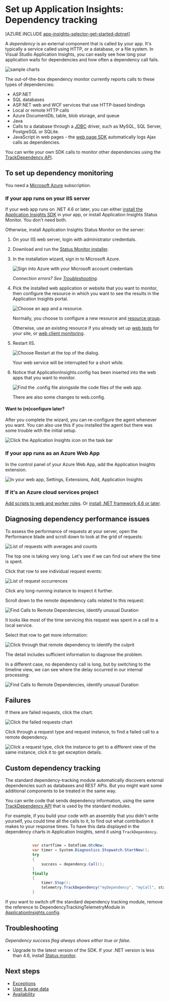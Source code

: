 <properties 
    pageTitle="Dependency Tracking in Application Insights" 
    description="Analyze usage, availability and performance of your on-premises or Microsoft Azure web application with Application Insights." 
    services="application-insights" 
    documentationCenter=".net"
    authors="alancameronwills" 
    manager="douge"/>

<tags 
    ms.service="application-insights" 
    ms.workload="tbd" 
    ms.tgt_pltfrm="ibiza" 
    ms.devlang="na" 
    ms.topic="article" 
    ms.date="10/24/2016" 
    ms.author="awills"/>


# <a name="set-up-application-insights-dependency-tracking"></a>Set up Application Insights: Dependency tracking


[AZURE.INCLUDE [app-insights-selector-get-started-dotnet](../../includes/app-insights-selector-get-started-dotnet.md)]



A *dependency* is an external component that is called by your app. It's typically a service called using HTTP, or a database, or a file system. In Visual Studio Application Insights, you can easily see how long your application waits for dependencies and how often a dependency call fails.

![sample charts](./media/app-insights-asp-net-dependencies/10-intro.png)

The out-of-the-box dependency monitor currently reports calls to these  types of dependencies:

* ASP.NET
 * SQL databases
 * ASP.NET web and WCF services that use HTTP-based bindings
 * Local or remote HTTP calls
 * Azure DocumentDb, table, blob storage, and queue
* Java
 * Calls to a database through a [JDBC](http://docs.oracle.com/javase/7/docs/technotes/guides/jdbc/) driver, such as MySQL, SQL Server, PostgreSQL or SQLite.
* JavaScript in web pages - the [web page SDK](app-insights-javascript.md) automatically logs Ajax calls as dependencies.

You can write your own SDK calls to monitor other dependencies using the [TrackDependency API](app-insights-api-custom-events-metrics.md#track-dependency).


## <a name="to-set-up-dependency-monitoring"></a>To set up dependency monitoring

You need a [Microsoft Azure](http://azure.com) subscription.

### <a name="if-your-app-runs-on-your-iis-server"></a>If your app runs on your IIS server

If your web app runs on .NET 4.6 or later, you can either [install the Application Insights SDK](app-insights-asp-net.md) in your app, or install Application Insights Status Monitor. You don't need both.

Otherwise, install Application Insights Status Monitor on the server:

1. On your IIS web server, login with administrator credentials.
2. Download and run the [Status Monitor installer](http://go.microsoft.com/fwlink/?LinkId=506648).
4. In the installation wizard, sign in to Microsoft Azure.

    ![Sign into Azure with your Microsoft account credentials](./media/app-insights-asp-net-dependencies/appinsights-035-signin.png)

    *Connection errors? See [Troubleshooting](#troubleshooting).*

5. Pick the installed web application or website that you want to monitor, then configure the resource in which you want to see the results in the Application Insights portal.

    ![Choose an app and a resource.](./media/app-insights-asp-net-dependencies/appinsights-036-configAIC.png)

    Normally, you choose to configure a new resource and [resource group][roles].

    Otherwise, use an existing resource if you already set up [web tests][availability] for your site, or [web client monitoring][client].

6. Restart IIS.

    ![Choose Restart at the top of the dialog.](./media/app-insights-asp-net-dependencies/appinsights-036-restart.png)

    Your web service will be interrupted for a short while.

6. Notice that ApplicationInsights.config has been inserted into the web apps that you want to monitor.

    ![Find the .config file alongside the code files of the web app.](./media/app-insights-asp-net-dependencies/appinsights-034-aiconfig.png)

   There are also some changes to web.config.

#### <a name="want-to-reconfigure-later"></a>Want to (re)configure later?

After you complete the wizard, you can re-configure the agent whenever you want. You can also use this if you installed the agent but there was some trouble with the initial setup.

![Click the Application Insights icon on the task bar](./media/app-insights-asp-net-dependencies/appinsights-033-aicRunning.png)


### <a name="if-your-app-runs-as-an-azure-web-app"></a>If your app runs as an Azure Web App

In the control panel of your Azure Web App, add the Application Insights extension.

![In your web app, Settings, Extensions, Add, Application Insights](./media/app-insights-asp-net-dependencies/05-extend.png)


### <a name="if-its-an-azure-cloud-services-project"></a>If it's an Azure cloud services project

[Add scripts to web and worker roles](app-insights-cloudservices.md#dependencies). Or [install .NET framework 4.6 or later](../cloud-services/cloud-services-dotnet-install-dotnet.md).

## <a name="diagnosis"></a>Diagnosing dependency performance issues

To assess the performance of requests at your server, open the Performance blade and scroll down to look at the grid of requests:

![List of requests with averages and counts](./media/app-insights-asp-net-dependencies/02-reqs.png)

The top one is taking very long. Let's see if we can find out where the time is spent.

Click that row to see individual request events:


![List of request occurrences](./media/app-insights-asp-net-dependencies/03-instances.png)

Click any long-running instance to inspect it further.

Scroll down to the remote dependency calls related to this request:

![Find Calls to Remote Dependencies, identify unusual Duration](./media/app-insights-asp-net-dependencies/04-dependencies.png)

It looks like most of the time servicing this request was spent in a call to a local service. 


Select that row to get more information:

![Click through that remote dependency to identify the culprit](./media/app-insights-asp-net-dependencies/05-detail.png)

The detail includes sufficient information to diagnose the problem.


In a different case, no dependency call is long, but by switching to the timeline view, we can see where the delay occurred in our internal processing:


![Find Calls to Remote Dependencies, identify unusual Duration](./media/app-insights-asp-net-dependencies/04-1.png)


## <a name="failures"></a>Failures

If there are failed requests, click the chart.

![Click the failed requests chart](./media/app-insights-asp-net-dependencies/06-fail.png)

Click through a request type and request instance, to find a failed call to a remote dependency.


![Click a request type, click the instance to get to a different view of the same instance, click it to get exception details.](./media/app-insights-asp-net-dependencies/07-faildetail.png)


## <a name="custom-dependency-tracking"></a>Custom dependency tracking

The standard dependency-tracking module automatically discovers external dependencies such as databases and REST APIs. But you might want some additional components to be treated in the same way. 

You can write code that sends dependency information, using the same [TrackDependency API](app-insights-api-custom-events-metrics.md#track-dependency) that is used by the standard modules.

For example, if you build your code with an assembly that you didn't write yourself, you could time all the calls to it, to find out what contribution it makes to your response times. To have this data displayed in the dependency charts in Application Insights, send it using `TrackDependency`.

```C#

            var startTime = DateTime.UtcNow;
            var timer = System.Diagnostics.Stopwatch.StartNew();
            try
            {
                success = dependency.Call();
            }
            finally
            {
                timer.Stop();
                telemetry.TrackDependency("myDependency", "myCall", startTime, timer.Elapsed, success);
            }
```

If you want to switch off the standard dependency tracking module, remove the reference to DependencyTrackingTelemetryModule in [ApplicationInsights.config](app-insights-configuration-with-applicationinsights-config.md).

## <a name="troubleshooting"></a>Troubleshooting

*Dependency success flag always shows either true or false.*

* Upgrade to the latest version of the SDK. If your .NET version is less than 4.6, install [Status monitor](app-insights-monitor-performance-live-website-now.md).

## <a name="next-steps"></a>Next steps

- [Exceptions](app-insights-asp-net-exceptions.md)
- [User & page data][client]
- [Availability](app-insights-monitor-web-app-availability.md)




<!--Link references-->

[api]: app-insights-api-custom-events-metrics.md
[apikey]: app-insights-api-custom-events-metrics.md#ikey
[availability]: app-insights-monitor-web-app-availability.md
[azure]: ../insights-perf-analytics.md
[client]: app-insights-javascript.md
[diagnostic]: app-insights-diagnostic-search.md
[metrics]: app-insights-metrics-explorer.md
[netlogs]: app-insights-asp-net-trace-logs.md
[portal]: http://portal.azure.com/
[qna]: app-insights-troubleshoot-faq.md
[redfield]: app-insights-asp-net-dependencies.md
[roles]: app-insights-resources-roles-access-control.md

 
